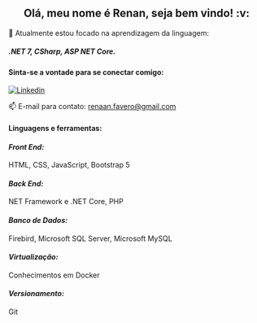 <h2 align="center">Olá, meu nome é Renan, seja bem vindo! :v:</h2>


:seedling: Atualmente estou focado na aprendizagem da linguagem: <h5>.NET 7, CSharp, ASP NET Core.</h5>


<h4>Sinta-se a vontade para se conectar comigo:</h4>

[![Linkedin](https://img.shields.io/badge/LinkedIn-0077B5?style=for-the-badge&logo=linkedin&logoColor=white)](https://www.linkedin.com/in/renan-favero-405754218/)


:mailbox: E-mail para contato: renaan.favero@gmail.com


<h4>Linguagens e ferramentas:</h4>

<h4><i>Front End:</h4></i>
HTML,
CSS,
JavaScript,
Bootstrap 5

<h4><i>Back End:</h4></i>
NET Framework e .NET Core,
PHP

<h4><i>Banco de Dados:</h4></i>
Firebird,
Microsoft SQL Server,
Microsoft MySQL

<h4><i>Virtualização:</h4></i>
Conhecimentos em Docker

<h4><i>Versionamento:</h4></i>

Git

